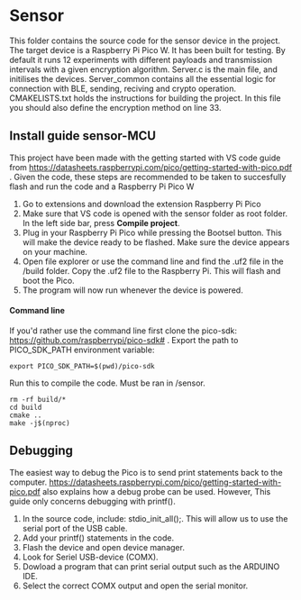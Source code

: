 # Sensor

This folder contains the source code for the sensor device in the project. The target device is a Raspberry Pi Pico W. It has been built for testing. By default it runs 12 experiments with different payloads and transmission intervals with a given encryption algorithm. Server.c is the main file, and initilises the devices. Server_common contains all the essential logic for connection with BLE, sending, reciving and crypto operation. CMAKELISTS.txt holds the instructions for building the project. In this file you should also define the encryption method on line 33.


## Install guide sensor-MCU

This project have been made with the getting started with VS code guide from https://datasheets.raspberrypi.com/pico/getting-started-with-pico.pdf . Given the code, these steps are recommended to be taken to succesfully flash and run the code and a Raspberry Pi Pico W 

1. Go to extensions and download the extension Raspberry Pi Pico
2. Make sure that VS code is opened with the sensor folder as root folder. In the left side bar, press **Compile project**.
3. Plug in your Raspberry Pi Pico while pressing the Bootsel button. This will make the device ready to be flashed. Make sure the device appears on your machine. 
4. Open file explorer or use the command line and find the .uf2 file in the /build folder. Copy the .uf2 file to the Raspberry Pi. This will flash and boot the Pico.
5. The program will now run whenever the device is powered. 


#### Command line

If you'd rather use the command line first clone the pico-sdk: https://github.com/raspberrypi/pico-sdk# .
Export the path to PICO_SDK_PATH environment variable:

```
export PICO_SDK_PATH=$(pwd)/pico-sdk
```

Run this to compile the code. Must be ran in /sensor. 

```
rm -rf build/*
cd build
cmake ..
make -j$(nproc)
```

## Debugging

The easiest way to debug the Pico is to send print statements back to the computer. https://datasheets.raspberrypi.com/pico/getting-started-with-pico.pdf also explains how a debug probe can be used. However, This guide only concerns debugging with printf().


1. In the source code, include: stdio_init_all();. This will allow us to use the serial port of the USB cable. 
2. Add your printf() statements in the code. 
3. Flash the device and open device manager.
4. Look for Seriel USB-device (COMX).
5. Dowload a program that can print serial output such as the ARDUINO IDE.
6. Select the correct COMX output and open the serial monitor. 

